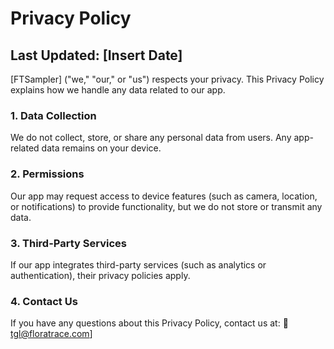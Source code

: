# Privacy Policy

## Last Updated: [Insert Date]

[FTSampler] ("we," "our," or "us") respects your privacy. This Privacy Policy explains how we handle any data related to our app.

### **1. Data Collection**
We do not collect, store, or share any personal data from users. Any app-related data remains on your device.

### **2. Permissions**
Our app may request access to device features (such as camera, location, or notifications) to provide functionality, but we do not store or transmit any data.

### **3. Third-Party Services**
If our app integrates third-party services (such as analytics or authentication), their privacy policies apply.

### **4. Contact Us**
If you have any questions about this Privacy Policy, contact us at:
📧 tgl@floratrace.com]

 
